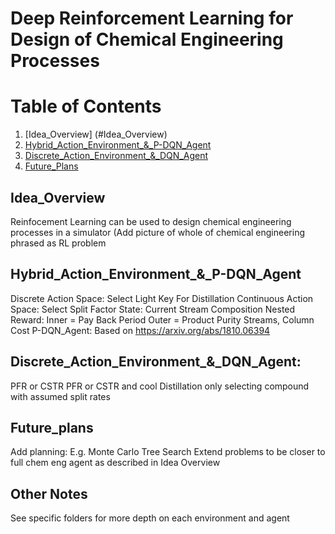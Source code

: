 # Deep Reinforcement Learning for Design of Chemical Engineering Processes

# Table of Contents
1. [Idea_Overview] (#Idea_Overview)
2. [Hybrid_Action_Environment_&_P-DQN_Agent](#Hybrid_Action_Environment_&_P-DQN_Agent)
3. [Discrete_Action_Environment_&_DQN_Agent](#Discrete_Action_Environment_&_DQN_Agent)
4. [Future_Plans](#Future_Plans)

## Idea_Overview
Reinfocement Learning can be used to design chemical engineering processes in a simulator
(Add picture of whole of chemical engineering phrased as RL problem

## Hybrid_Action_Environment_&_P-DQN_Agent
Discrete Action Space: Select Light Key For Distillation
Continuous Action Space: Select Split Factor
State: Current Stream Composition
Nested Reward: Inner = Pay Back Period
               Outer = Product Purity Streams, Column Cost
P-DQN_Agent:
Based on https://arxiv.org/abs/1810.06394

## Discrete_Action_Environment_&_DQN_Agent:
PFR or CSTR
PFR or CSTR and cool
Distillation only selecting compound with assumed split rates

## Future_plans
Add planning: E.g. Monte Carlo Tree Search
Extend problems to be closer to full chem eng agent as described in Idea Overview

## Other Notes
See specific folders for more depth on each environment and agent

